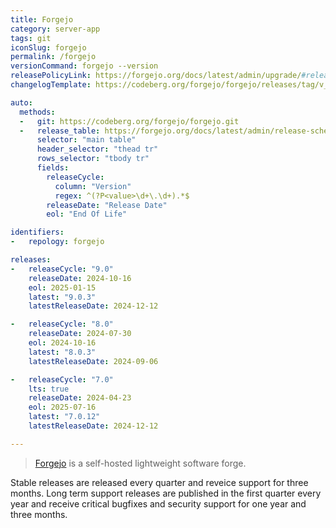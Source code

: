 ```yaml
---
title: Forgejo
category: server-app
tags: git
iconSlug: forgejo
permalink: /forgejo
versionCommand: forgejo --version
releasePolicyLink: https://forgejo.org/docs/latest/admin/upgrade/#release-life-cycle
changelogTemplate: https://codeberg.org/forgejo/forgejo/releases/tag/v__LATEST__

auto:
  methods:
  -   git: https://codeberg.org/forgejo/forgejo.git
  -   release_table: https://forgejo.org/docs/latest/admin/release-schedule/
      selector: "main table"
      header_selector: "thead tr"
      rows_selector: "tbody tr"
      fields:
        releaseCycle:
          column: "Version"
          regex: ^(?P<value>\d+\.\d+).*$
        releaseDate: "Release Date"
        eol: "End Of Life"

identifiers:
-   repology: forgejo

releases:
-   releaseCycle: "9.0"
    releaseDate: 2024-10-16
    eol: 2025-01-15
    latest: "9.0.3"
    latestReleaseDate: 2024-12-12

-   releaseCycle: "8.0"
    releaseDate: 2024-07-30
    eol: 2024-10-16
    latest: "8.0.3"
    latestReleaseDate: 2024-09-06

-   releaseCycle: "7.0"
    lts: true
    releaseDate: 2024-04-23
    eol: 2025-07-16
    latest: "7.0.12"
    latestReleaseDate: 2024-12-12

---
```


> [Forgejo](https://forgejo.org/) is a self-hosted lightweight software forge.

Stable releases are released every quarter and reveice support for three months.
Long term support releases are published in the first quarter every year
and receive critical bugfixes and security support for one year and three months.
